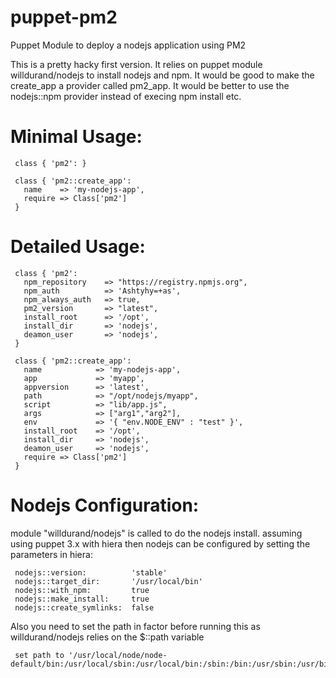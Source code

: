 puppet-pm2
==========

Puppet Module to deploy a nodejs application using PM2 

This is a pretty hacky first version. 
It relies on puppet module willdurand/nodejs to install nodejs and npm.
It would be good to make the create_app a provider called pm2_app.
It would be better to use the nodejs::npm provider instead of execing npm install etc.  



Minimal Usage: 
=============

     class { 'pm2': }

     class { 'pm2::create_app':
       name    => 'my-nodejs-app',
       require => Class['pm2']
     } 
 

Detailed Usage:
===============

     class { 'pm2':
       npm_repository    => "https://registry.npmjs.org",
       npm_auth          => 'Ashtyhy=+as',
       npm_always_auth   => true,
       pm2_version       => "latest",
       install_root      => '/opt',
       install_dir       => 'nodejs',
       deamon_user       => 'nodejs',  
     }

     class { 'pm2::create_app':
       name            => 'my-nodejs-app',
       app             => 'myapp',
       appversion      => 'latest',
       path            => "/opt/nodejs/myapp",
       script          => "lib/app.js",              
       args            => ["arg1","arg2"],
       env             => '{ "env.NODE_ENV" : "test" }',
       install_root    => '/opt',
       install_dir     => 'nodejs',
       deamon_user     => 'nodejs',     
       require => Class['pm2']
     } 
 
Nodejs Configuration: 
====================

 module "willdurand/nodejs" is called to do the nodejs install. 
 assuming using puppet 3.x with hiera then nodejs can be configured by setting the parameters in hiera:

     nodejs::version:          'stable'
     nodejs::target_dir:       '/usr/local/bin'
     nodejs::with_npm:         true
     nodejs::make_install:     true
     nodejs::create_symlinks:  false
     
 Also you need to set the path in factor before running this as willdurand/nodejs relies on the $::path variable
  
     set path to '/usr/local/node/node-default/bin:/usr/local/sbin:/usr/local/bin:/sbin:/bin:/usr/sbin:/usr/bin'


